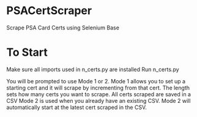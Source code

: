 # PSACertScraper
Scrape PSA Card Certs using Selenium Base

# To Start
Make sure all imports used in n_certs.py are installed
Run n_certs.py

You will be prompted to use Mode 1 or 2. 
Mode 1 allows you to set up a starting cert and it will scrape by incrementing from that cert. The length sets how many certs you want to scrape. All certs scraped are saved in a CSV
Mode 2 is used when you already have an existing CSV. Mode 2 will automatically start at the latest cert scraped in the CSV. 
